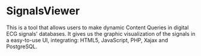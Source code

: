 # SignalsViewer
This is a tool that allows users to make dynamic Content Queries in digital ECG signals' databases.  It gives us the graphic visualization of the signals in a easy-to-use UI, integrating: HTML5, JavaScript, PHP, Xajax and PostgreSQL.
